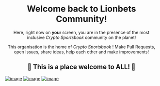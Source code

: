 <div align="center">
    
<h1>Welcome back to Lionbets Community!</h1>

<p> Here, right now on <b> your </b> screen, you are in the presence of the most inclusive <i> Crypto Sportsbook </i> community on the planet! </p>

<p> This organisation is the home of <i> Crypto Sportsbook </i>! Make Pull Requests, open Issues, share ideas, help each other and make improvements! </p>

<h2>🎉 This is a place welcome to ALL! 🎉</h2>

</div>

[![image](https://img.shields.io/badge/Gmail-D14836?style=for-the-badge&logo=gmail&logoColor=white)](mailto:smartcoder09262gmail.com@gmail.com)
[![image](https://img.shields.io/badge/Telegram-3390ec?style=for-the-badge&logo=telegram&logoColor=white)](https://t.me/lion_bets_club)
[![image](https://img.shields.io/badge/Discord-7289DA?style=for-the-badge&logo=discord&logoColor=white)](https://discord.gg/UYRHuQ6v2k)
